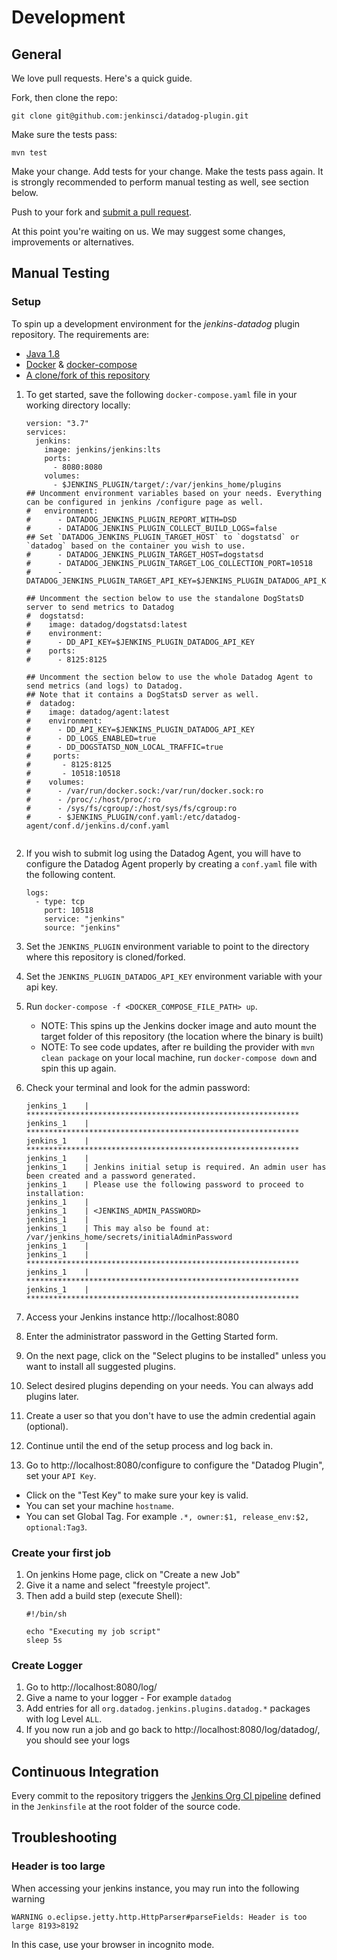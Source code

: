 # Development

## General

We love pull requests. Here's a quick guide.

Fork, then clone the repo:

    git clone git@github.com:jenkinsci/datadog-plugin.git

Make sure the tests pass:

    mvn test

Make your change. Add tests for your change. Make the tests pass again.
It is strongly recommended to perform manual testing as well, see section below.


Push to your fork and [submit a pull request][pr].

[pr]: https://github.com/your-username/datadog-plugin/compare/jenkinsci:master...master

At this point you're waiting on us. We may suggest some changes, improvements or alternatives.

## Manual Testing

### Setup

To spin up a development environment for the *jenkins-datadog* plugin repository. The requirements are:

* [Java 1.8](https://www.java.com/en/download/)
* [Docker](https://docs.docker.com/get-started/) & [docker-compose](https://docs.docker.com/compose/install/)
* [A clone/fork of this repository](https://help.github.com/en/articles/fork-a-repo)


1. To get started, save the following `docker-compose.yaml` file in your working directory locally:

    ```
    version: "3.7"
    services:
      jenkins:
        image: jenkins/jenkins:lts
        ports:
          - 8080:8080
        volumes:
          - $JENKINS_PLUGIN/target/:/var/jenkins_home/plugins
    ## Uncomment environment variables based on your needs. Everything can be configured in jenkins /configure page as well. 
    #   environment:
    #      - DATADOG_JENKINS_PLUGIN_REPORT_WITH=DSD
    #      - DATADOG_JENKINS_PLUGIN_COLLECT_BUILD_LOGS=false
    ## Set `DATADOG_JENKINS_PLUGIN_TARGET_HOST` to `dogstatsd` or `datadog` based on the container you wish to use.
    #      - DATADOG_JENKINS_PLUGIN_TARGET_HOST=dogstatsd
    #      - DATADOG_JENKINS_PLUGIN_TARGET_LOG_COLLECTION_PORT=10518
    #      - DATADOG_JENKINS_PLUGIN_TARGET_API_KEY=$JENKINS_PLUGIN_DATADOG_API_KEY
      
    ## Uncomment the section below to use the standalone DogStatsD server to send metrics to Datadog
    #  dogstatsd:
    #    image: datadog/dogstatsd:latest
    #    environment:
    #      - DD_API_KEY=$JENKINS_PLUGIN_DATADOG_API_KEY
    #    ports:
    #      - 8125:8125
    
    ## Uncomment the section below to use the whole Datadog Agent to send metrics (and logs) to Datadog. 
    ## Note that it contains a DogStatsD server as well.
    #  datadog:
    #    image: datadog/agent:latest
    #    environment:
    #      - DD_API_KEY=$JENKINS_PLUGIN_DATADOG_API_KEY
    #      - DD_LOGS_ENABLED=true
    #      - DD_DOGSTATSD_NON_LOCAL_TRAFFIC=true 
    #     ports:
    #       - 8125:8125
    #       - 10518:10518
    #    volumes:
    #      - /var/run/docker.sock:/var/run/docker.sock:ro
    #      - /proc/:/host/proc/:ro
    #      - /sys/fs/cgroup/:/host/sys/fs/cgroup:ro
    #      - $JENKINS_PLUGIN/conf.yaml:/etc/datadog-agent/conf.d/jenkins.d/conf.yaml   
               
    ```
1. If you wish to submit log using the Datadog Agent, you will have to configure the Datadog Agent properly by creating a `conf.yaml` file with the following content.

    ```
    logs:
      - type: tcp
        port: 10518
        service: "jenkins"
        source: "jenkins"
    ```
1. Set the `JENKINS_PLUGIN` environment variable to point to the directory where this repository is cloned/forked.
1. Set the `JENKINS_PLUGIN_DATADOG_API_KEY` environment variable with your api key.
1. Run `docker-compose -f <DOCKER_COMPOSE_FILE_PATH> up`.
    - NOTE: This spins up the Jenkins docker image and auto mount the target folder of this repository (the location where the binary is built)
    - NOTE: To see code updates, after re building the provider with `mvn clean package` on your local machine, run `docker-compose down` and spin this up again.
1. Check your terminal and look for the admin password:
    ```
    jenkins_1    | *************************************************************
    jenkins_1    | *************************************************************
    jenkins_1    | *************************************************************
    jenkins_1    |
    jenkins_1    | Jenkins initial setup is required. An admin user has been created and a password generated.
    jenkins_1    | Please use the following password to proceed to installation:
    jenkins_1    |
    jenkins_1    | <JENKINS_ADMIN_PASSWORD>
    jenkins_1    |
    jenkins_1    | This may also be found at: /var/jenkins_home/secrets/initialAdminPassword
    jenkins_1    |
    jenkins_1    | *************************************************************
    jenkins_1    | *************************************************************
    jenkins_1    | *************************************************************
    ``` 

1. Access your Jenkins instance http://localhost:8080
1. Enter the administrator password in the Getting Started form.
1. On the next page, click on the "Select plugins to be installed" unless you want to install all suggested plugins. 
1. Select desired plugins depending on your needs. You can always add plugins later.
1. Create a user so that you don't have to use the admin credential again (optional).
1. Continue until the end of the setup process and log back in.
1. Go to http://localhost:8080/configure to configure the "Datadog Plugin", set your `API Key`.
  - Click on the "Test Key" to make sure your key is valid.
  - You can set your machine `hostname`.
  - You can set Global Tag. For example `.*, owner:$1, release_env:$2, optional:Tag3`.
  
### Create your first job

1. On jenkins Home page, click on "Create a new Job" 
1. Give it a name and select "freestyle project".
1. Then add a build step (execute Shell):
    ```
    #!/bin/sh
    
    echo "Executing my job script"
    sleep 5s
    ```

### Create Logger
1. Go to http://localhost:8080/log/
1. Give a name to your logger - For example `datadog`
1. Add entries for all `org.datadog.jenkins.plugins.datadog.*` packages with log Level `ALL`.
1. If you now run a job and go back to http://localhost:8080/log/datadog/, you should see your logs

## Continuous Integration

Every commit to the repository triggers the [Jenkins Org CI pipeline](https://jenkins.io/doc/developer/publishing/continuous-integration/) defined in the `Jenkinsfile` at the root folder of the source code.

## Troubleshooting

### Header is too large

When accessing your jenkins instance, you may run into the following warning
```
WARNING o.eclipse.jetty.http.HttpParser#parseFields: Header is too large 8193>8192
```
In this case, use your browser in incognito mode.